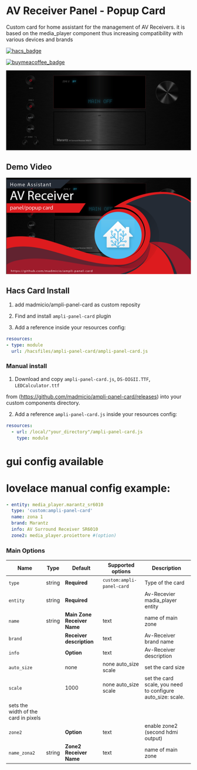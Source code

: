 
# AV Receiver Panel - Popup Card
Custom card for home assistant for the management of AV Receivers.
it is based on the media_player component thus increasing compatibility with various devices and brands

[![hacs_badge](https://img.shields.io/badge/HACS-Custom-41BDF5.svg?style=for-the-badge)](https://github.com/hacs/integration)

[![buymeacoffee_badge](https://img.shields.io/badge/Donate-buymeacoffe-ff813f?style=flat)](https://www.buymeacoffee.com/madmicio)


![all](example/ampli_1.png)

## Demo Video
[![Watch the video](example/screen_video.png)](https://youtu.be/-ai8dvM8xrc)

## Hacs Card Install

1. add madmicio/ampli-panel-card as custom reposity

2. Find and install `ampli-panel-card` plugin

2. Add a reference  inside your resources config:

  ```yaml
resources:
  - type: module
    url: /hacsfiles/ampli-panel-card/ampli-panel-card.js
```


### Manual install

1. Download and copy `ampli-panel-card.js`, `DS-DIGII.TTF`, `LEDCalculator.ttf`

 from (https://github.com/madmicio/ampli-panel-card/releases) into your custom components  directory.

2. Add a reference `ampli-panel-card.js` inside your resources config:

  ```yaml
  resources:
    - url: /local/"your_directory"/ampli-panel-card.js
      type: module
  ```


  # gui config available
  # lovelace manual config example: 
```yaml
- entity: media_player.marantz_sr6010
  type: 'custom:ampli-panel-card'
  name: zona 1
  brand: Marantz
  info: AV Surround Receiver SR6010
  zone2: media_player.proiettore #(option)
```
### Main Options
| Name | Type | Default | Supported options | Description |
| -------------- | ----------- | ------------ | ------------------------------------------------ | --------------------------------------------------------------------------------------------------------------------------------------------------------------------------------------------------------------------------------------------------------------------------------------------------------------------------------------------- |
| `type` | string | **Required** | `custom:ampli-panel-card` | Type of the card |
| `entity` | string | **Required** |  | Av-Recevier madia_player entity |
| `name` | string | **Main Zone Receiver Name** | text | name of main zone |
| `brand` |  | **Receiver description**| text | Av-Receiver brand name|
| `info` |  | **Option**| text | Av-Receiver description | 
| `auto_size` |  | none| none auto_size scale | set the card size |
| `scale` |  | 1000 | none auto_size scale | set the card scale, you need to configure auto_size: scale.
sets the width of the card in pixels  |
| `zone2` |  | **Option**| text | enable zone2 (second hdmi output) |
| `name_zona2` | string | **Zone2 Receiver Name** | text | name of main zone | 
